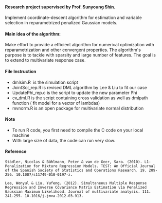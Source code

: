 
#### Research project supervised by Prof. Sunyoung Shin.
  Implement coordinate-descent algorithm for estimation and variable selection in reparametrized penalized Gaussian models. 

#### Main idea of the algorithm: 
Make effort to provide a efficient algorithm for numerical optimization with reparametrization and other convergent properties. The algorithm's purpose is to tackle with sparsity and large number of features. The goal is to extend to multivariate response case.  

#### File Instruction 
  * dmlsim.R  is the simulation script
  * JointSol_rep.R is revised DML algorithm by Lee & Liu to fit our case  
  * UpdatePhi_rep.c is the script to update the new parameter Phi 
  * cv_dml.R is the script containing cross validation as well as dmlpath function ( fit model for a vector of lambdas)
  * mvnorm.R is an open package for multivariate normal distribution 
  
#### Note
  * To run R code, you first need to compile the C code on your local machine 
  * With large size of data, the code can run very slow. 
  
#### Reference
```
Städler, Nicolas & Bühlmann, Peter & van de Geer, Sara. (2010). L1-Penalization for Mixture Regression Models. TEST: An Official Journal of the Spanish Society of Statistics and Operations Research. 19. 209-256. 10.1007/s11749-010-0197-z.
```
```
Lee, Wonyul & Liu, Yufeng. (2012). Simultaneous Multiple Response Regression and Inverse Covariance Matrix Estimation via Penalized Gaussian Maximum Likelihood. Journal of multivariate analysis. 111. 241-255. 10.1016/j.jmva.2012.03.013. 
```
####
